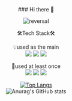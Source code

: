 <div align="center">
### Hi there 👋

<!--
**parkdohuni/parkdohuni** is a ✨ _special_ ✨ repository because its `README.md` (this file) appears on your GitHub profile.

Here are some ideas to get you started:

- 🔭 I’m currently working on ...
- 🌱 I’m currently learning ...
- 👯 I’m looking to collaborate on ...
- 🤔 I’m looking for help with ...
- 💬 Ask me about ...
- 📫 How to reach me: ...
- 😄 Pronouns: ...
- ⚡ Fun fact: ...
-->

  ![reversal](https://capsule-render.vercel.app/api?type=rect&text=WELCOME&fontAlign=30&fontSize=30&desc=parkdohuni's%20Github%20Profile&descAlign=60&descAlignY=50&theme=radical)   

  
  🛠Tech Stack🛠   
     
  💡used as the main   
  <img src="https://img.shields.io/badge/Android-3DDC84?style=flat-square&logo=Android&logoColor=white"/>
  <img src="https://img.shields.io/badge/Python-3776AB?style=flat-square&logo=Python&logoColor=white"/>
  <img src="https://img.shields.io/badge/Kotlin-7F52FF?style=flat-square&logo=Kotlin&logoColor=white"/>   
     
  🌱used at least once   
  <img src="https://img.shields.io/badge/C-A8B9CC?style=flat-square&logo=C&logoColor=white"/>
  <img src="https://img.shields.io/badge/Flutter-02569B?style=flat-square&logo=02569B&logoColor=white"/>
  <img src="https://img.shields.io/badge/MySQL-4479A1?style=flat-square&logo=MySQL&logoColor=white"/>   
     
     
     
  [![Top Langs](https://github-readme-stats.vercel.app/api/top-langs/?username=parkdohuni)](https://github.com/parkdohuni/github-readme-stats)   
  ![Anurag's GitHub stats](https://github-readme-stats.vercel.app/api?username=parkdohuni&show_icons=true&theme=radical)

</div>
